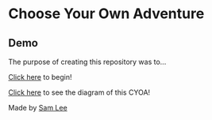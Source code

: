 # Choose Your Own Adventure

## Demo
The purpose of creating this repository was to...  
  
[Click here](home.md) to begin!  
  
[Click here](https://docs.google.com/drawings/d/1OdlSOJgZJOqUie9x1Gp6f4NXGU54-PcCGekSuaU4Kqo/edit) to see the diagram of this CYOA!  
  
Made by [Sam Lee](https://github.com/saml1087)
